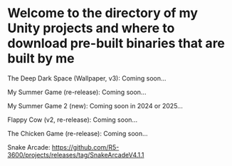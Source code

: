 # Welcome to the directory of my Unity projects and where to download pre-built binaries that are built by me

The Deep Dark Space (Wallpaper, v3): Coming soon...

My Summer Game (re-release): Coming soon...

My Summer Game 2 (new): Coming soon in 2024 or 2025...

Flappy Cow (v2, re-release): Coming soon...

The Chicken Game (re-release): Coming soon...

Snake Arcade: https://github.com/R5-3600/projects/releases/tag/SnakeArcadeV4.1.1
